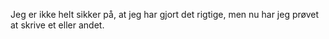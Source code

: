 Jeg er ikke helt sikker på, at jeg har gjort det rigtige, men nu har jeg prøvet at skrive et eller andet.
